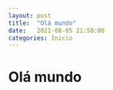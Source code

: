 ```yaml
---
layout: post
title:  "Olá mundo"
date:   2021-08-05 21:50:00
categories: Inicio
---
```


<h1>Olá mundo<h1>
